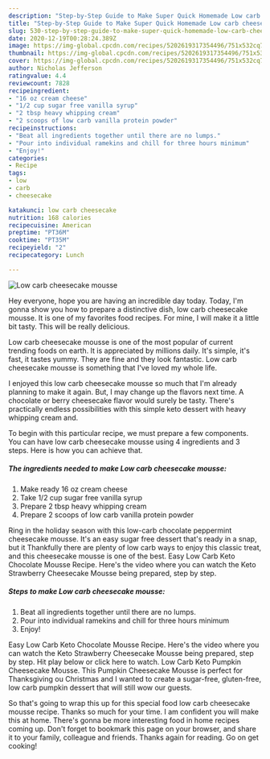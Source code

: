 ```yaml
---
description: "Step-by-Step Guide to Make Super Quick Homemade Low carb cheesecake mousse"
title: "Step-by-Step Guide to Make Super Quick Homemade Low carb cheesecake mousse"
slug: 530-step-by-step-guide-to-make-super-quick-homemade-low-carb-cheesecake-mousse
date: 2020-12-19T00:28:24.389Z
image: https://img-global.cpcdn.com/recipes/5202619317354496/751x532cq70/low-carb-cheesecake-mousse-recipe-main-photo.jpg
thumbnail: https://img-global.cpcdn.com/recipes/5202619317354496/751x532cq70/low-carb-cheesecake-mousse-recipe-main-photo.jpg
cover: https://img-global.cpcdn.com/recipes/5202619317354496/751x532cq70/low-carb-cheesecake-mousse-recipe-main-photo.jpg
author: Nicholas Jefferson
ratingvalue: 4.4
reviewcount: 7828
recipeingredient:
- "16 oz cream cheese"
- "1/2 cup sugar free vanilla syrup"
- "2 tbsp heavy whipping cream"
- "2 scoops of low carb vanilla protein powder"
recipeinstructions:
- "Beat all ingredients together until there are no lumps."
- "Pour into individual ramekins and chill for three hours minimum"
- "Enjoy!"
categories:
- Recipe
tags:
- low
- carb
- cheesecake

katakunci: low carb cheesecake 
nutrition: 168 calories
recipecuisine: American
preptime: "PT36M"
cooktime: "PT35M"
recipeyield: "2"
recipecategory: Lunch

---
```



![Low carb cheesecake mousse](https://img-global.cpcdn.com/recipes/5202619317354496/751x532cq70/low-carb-cheesecake-mousse-recipe-main-photo.jpg)

Hey everyone, hope you are having an incredible day today. Today, I'm gonna show you how to prepare a distinctive dish, low carb cheesecake mousse. It is one of my favorites food recipes. For mine, I will make it a little bit tasty. This will be really delicious.

Low carb cheesecake mousse is one of the most popular of current trending foods on earth. It is appreciated by millions daily. It's simple, it's fast, it tastes yummy. They are fine and they look fantastic. Low carb cheesecake mousse is something that I've loved my whole life.

I enjoyed this low carb cheesecake mousse so much that I&#39;m already planning to make it again. But, I may change up the flavors next time. A chocolate or berry cheesecake flavor would surely be tasty. There&#39;s practically endless possibilities with this simple keto dessert with heavy whipping cream and.


To begin with this particular recipe, we must prepare a few components. You can have low carb cheesecake mousse using 4 ingredients and 3 steps. Here is how you can achieve that.

<!--inarticleads1-->

##### The ingredients needed to make Low carb cheesecake mousse:

1. Make ready 16 oz cream cheese
1. Take 1/2 cup sugar free vanilla syrup
1. Prepare 2 tbsp heavy whipping cream
1. Prepare 2 scoops of low carb vanilla protein powder


Ring in the holiday season with this low-carb chocolate peppermint cheesecake mousse. It&#39;s an easy sugar free dessert that&#39;s ready in a snap, but it Thankfully there are plenty of low carb ways to enjoy this classic treat, and this cheesecake mousse is one of the best. Easy Low Carb Keto Chocolate Mousse Recipe. Here&#39;s the video where you can watch the Keto Strawberry Cheesecake Mousse being prepared, step by step. 

<!--inarticleads2-->

##### Steps to make Low carb cheesecake mousse:

1. Beat all ingredients together until there are no lumps.
1. Pour into individual ramekins and chill for three hours minimum
1. Enjoy!


Easy Low Carb Keto Chocolate Mousse Recipe. Here&#39;s the video where you can watch the Keto Strawberry Cheesecake Mousse being prepared, step by step. Hit play below or click here to watch. Low Carb Keto Pumpkin Cheesecake Mousse. This Pumpkin Cheesecake Mousse is perfect for Thanksgiving ou Christmas and I wanted to create a sugar-free, gluten-free, low carb pumpkin dessert that will still wow our guests. 

So that's going to wrap this up for this special food low carb cheesecake mousse recipe. Thanks so much for your time. I am confident you will make this at home. There's gonna be more interesting food in home recipes coming up. Don't forget to bookmark this page on your browser, and share it to your family, colleague and friends. Thanks again for reading. Go on get cooking!
